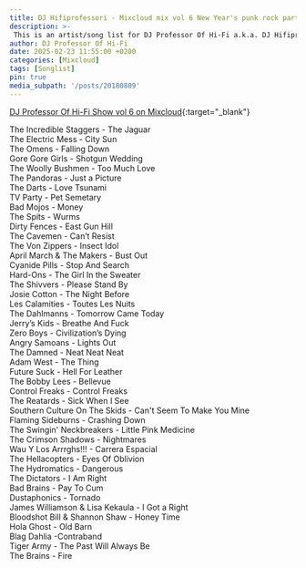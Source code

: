 ```yaml
---
title: DJ Hifiprofessori - Mixcloud mix vol 6 New Year's punk rock party (2022/2023)
description: >-
 This is an artist/song list for DJ Professor Of Hi-Fi a.k.a. DJ Hifiprofessori Mixloud mix.
author: DJ Professor Of Hi-Fi
date: 2025-02-23 11:55:00 +0200
categories: [Mixcloud]
tags: [Songlist]
pin: true
media_subpath: '/posts/20180809'
---
```


[DJ Professor Of Hi-Fi Show vol 6 on Mixcloud](https://www.mixcloud.com/JohannesPirulainen/dj-professor-of-hi-fi-show-vol-6-new-years-punk-rock-party/){:target="_blank"}

The Incredible Staggers - The Jaguar  
The Electric Mess - City Sun  
The Omens - Falling Down  
Gore Gore Girls - Shotgun Wedding  
The Woolly Bushmen - Too Much Love  
The Pandoras - Just a Picture  
The Darts - Love Tsunami  
TV Party - Pet Semetary  
Bad Mojos - Money  
The Spits - Wurms  
Dirty Fences - East Gun Hill  
The Cavemen - Can’t Resist  
The Von Zippers - Insect Idol  
April March & The Makers - Bust Out  
Cyanide Pills - Stop And Search  
Hard-Ons - The Girl In the Sweater  
The Shivvers - Please Stand By  
Josie Cotton - The Night Before  
Les Calamities - Toutes Les Nuits  
The Dahlmanns - Tomorrow Came Today  
Jerry’s Kids - Breathe And Fuck  
Zero Boys - Civilization’s Dying  
Angry Samoans - Lights Out  
The Damned - Neat Neat Neat  
Adam West - The Thing  
Future Suck - Hell For Leather  
The Bobby Lees - Bellevue  
Control Freaks - Control Freaks  
The Reatards - Sick When I See  
Southern Culture On The Skids - Can't Seem To Make You Mine  
Flaming Sideburns - Crashing Down  
The Swingin' Neckbreakers - Little Pink Medicine  
The Crimson Shadows - Nightmares  
Wau Y Los Arrrghs!!! - Carrera Espacial  
The Hellacopters - Eyes Of Oblivion  
The Hydromatics - Dangerous  
The Dictators - I Am Right  
Bad Brains - Pay To Cum  
Dustaphonics - Tornado  
James Williamson & Lisa Kekaula - I Got a Right  
Bloodshot Bill & Shannon Shaw - Honey Time  
Hola Ghost - Old Barn  
Blag Dahlia -Contraband  
Tiger Army - The Past Will Always Be  
The Brains - Fire  